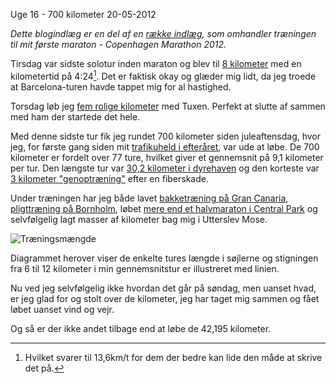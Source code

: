 Uge 16 - 700 kilometer
20-05-2012


*Dette blogindlæg er en del af en [række indlæg](/marathon.html), som omhandler træningen til mit første maraton - Copenhagen Marathon 2012.*

Tirsdag var sidste solotur inden maraton og blev til [8 kilometer](http://connect.garmin.com/activity/178536279) med en kilometertid på 4:24[^1]. Det er faktisk okay og glæder mig lidt, da jeg troede at Barcelona-turen havde tappet mig for al hastighed.

Torsdag løb jeg [fem rolige kilometer](http://connect.garmin.com/activity/179045016) med Tuxen. Perfekt at slutte af sammen med ham der startede det hele.

Med denne sidste tur fik jeg rundet 700 kilometer siden juleaftensdag, hvor jeg, for første gang siden mit [trafikuheld i efteråret](http://log.logiskhave.dk/20111102_trafikuheld.html), var ude at løbe. De 700 kilometer er fordelt over 77 ture, hvilket giver et gennemsnit på 9,1 kilometer per tur. Den længste tur var [30,2 kilometer i dyrehaven](http://log.logiskhave.dk/2012/20120429_uge13.html) og den korteste var [3 kilometer "genoptræning"](http://log.logiskhave.dk/2012/20120318_uge7.html) efter en fiberskade.

Under træningen har jeg både lavet [bakketræning på Gran Canaria](http://log.logiskhave.dk/20120219_uge3.html), [pligttræning på Bornholm](http://connect.garmin.com/activity/140346329), løbet [mere end et halvmaraton i Central Park](/2012-04/uge-10.html) og selvfølgelig lagt masser af kilometer bag mig i Utterslev Mose.

![Træningsmængde](https://log.logiskhave.dk/static/201205_maraton_traening.png)

Diagrammet herover viser de enkelte tures længde i søjlerne og stigningen fra 6 til 12 kilometer i min gennemsnitstur er illustreret med linien.

Nu ved jeg selvfølgelig ikke hvordan det går på søndag, men uanset hvad, er jeg glad for og stolt over de kilometer, jeg har taget mig sammen og fået løbet uanset vind og vejr.

Og så er der ikke andet tilbage end at løbe de 42,195 kilometer.

[^1]: Hvilket svarer til 13,6km/t for dem der bedre kan lide den måde at skrive det på.
